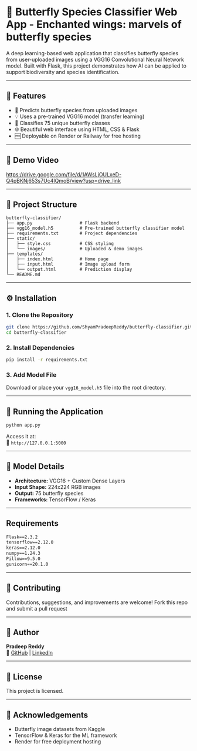 
# 🦋 Butterfly Species Classifier Web App - Enchanted wings: marvels of butterfly species

A deep learning-based web application that classifies butterfly species from user-uploaded images using a VGG16 Convolutional Neural Network model. Built with Flask, this project demonstrates how AI can be applied to support biodiversity and species identification.

---

## 🌟 Features

- 🎯 Predicts butterfly species from uploaded images
- 💡 Uses a pre-trained VGG16 model (transfer learning)
- 🧠 Classifies 75 unique butterfly classes
- 🌐 Beautiful web interface using HTML, CSS & Flask
- 🆓 Deployable on Render or Railway for free hosting

---

## 📸 Demo Video

https://drive.google.com/file/d/1AWsLjOULxeD-Q4pBKNj653s7Uc4IQmoB/view?usp=drive_link <!-- Add a screenshot path or image link -->

---

## 📁 Project Structure

```
butterfly-classifier/
├── app.py                  # Flask backend
├── vgg16_model.h5          # Pre-trained butterfly classifier model
├── requirements.txt        # Project dependencies
├── static/
│   ├── style.css           # CSS styling
│   └── images/             # Uploaded & demo images
├── templates/
│   ├── index.html          # Home page
│   ├── input.html          # Image upload form
│   └── output.html         # Prediction display
└── README.md
```

---

## ⚙️ Installation

### 1. Clone the Repository
```bash
git clone https://github.com/ShyamPradeepReddy/butterfly-classifier.git
cd butterfly-classifier
```

### 2. Install Dependencies
```bash
pip install -r requirements.txt
```

### 3. Add Model File
Download or place your `vgg16_model.h5` file into the root directory.

---

## 🚀 Running the Application

```bash
python app.py
```

Access it at:  
📍 `http://127.0.0.1:5000`

---

## 🧠 Model Details

- **Architecture:** VGG16 + Custom Dense Layers
- **Input Shape:** 224x224 RGB images
- **Output:** 75 butterfly species
- **Frameworks:** TensorFlow / Keras

---

## Requirements

```txt
Flask==2.3.2
tensorflow==2.12.0
keras==2.12.0
numpy==1.24.3
Pillow==9.5.0
gunicorn==20.1.0
```

---

## 🙌 Contributing

Contributions, suggestions, and improvements are welcome! Fork this repo and submit a pull request

---

## 👤 Author

**Pradeep Reddy**  
🔗 [GitHub](https://github.com/ShyamPradeepReddy) | [LinkedIn](https://linkedin.com/in/shyampradeepreddy)

---

## 📜 License

This project is licensed.

---

## 💬 Acknowledgements

- Butterfly image datasets from Kaggle
- TensorFlow & Keras for the ML framework
- Render for free deployment hosting
